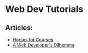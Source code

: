 Web Dev Tutorials
=================

## Articles:
* [Horses for Courses](https://github.com/alexkahn/web-tech-tuts/blob/master/Horses%20for%20Courses.md)
* [A Web Developer's Dilhemma](https://github.com/alexkahn/web-tech-tuts/blob/master/dilhemma.md)